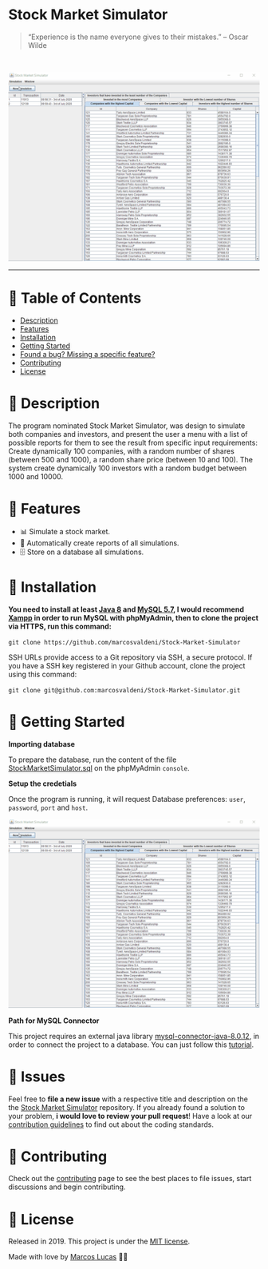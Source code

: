 
# Stock Market Simulator

> “Experience is the name everyone gives to their mistakes.” – Oscar Wilde

<br />
<p align="center"><img src=".github/home.gif?raw=true"/></p>

---

# :pushpin: Table of Contents

* [Description](#memo-description)
* [Features](#rocket-features)
* [Installation](#construction_worker-installation)
* [Getting Started](#runner-getting-started)
* [Found a bug? Missing a specific feature?](#bug-issues)
* [Contributing](#tada-contributing)
* [License](#closed_book-license)

# :memo: Description

The program  nominated Stock Market Simulator, was design to simulate both companies and investors, and  present the user a menu with a list of possible reports for them to see the result from specific input requirements:
Create dynamically 100 companies, with a random number of shares (between 500 and 1000), a random share price (between 10 and 100). 
The system create dynamically 100 investors with a random budget between 1000 and 10000.

# :rocket: Features

* 📊 Simulate a stock market.
* 📑 Automatically create reports of all simulations.
* 🗄  Store on a database all simulations.

# :construction_worker: Installation

**You need to install at least [Java 8](https://www.oracle.com/java/technologies/javase/javase-jdk8-downloads.html) and [MySQL 5.7](https://www.mysql.com/downloads/), I would recommend [Xampp](https://www.apachefriends.org/download.html) in order to run MySQL with phpMyAdmin, then to clone the project via HTTPS, run this command:**

```git clone https://github.com/marcosvaldeni/Stock-Market-Simulator```

SSH URLs provide access to a Git repository via SSH, a secure protocol. If you have a SSH key registered in your Github account, clone the project using this command:

```git clone git@github.com:marcosvaldeni/Stock-Market-Simulator.git```

# :runner: Getting Started

**Importing database**

To prepare the database, run the content of the file [StockMarketSimulator.sql](https://github.com/marcosvaldeni/Stock-Market-Simulator/blob/master/StockMarketSimulator.sql) on the phpMyAdmin `console`.

**Setup the credetials**

Once the program is running, it will request Database preferences: `user`, `password`, `port` and `host`.

<p align="center"><img src=".github/home.gif?raw=true"/></p>

**Path for MySQL Connector**

This project requires an external java library [mysql-connector-java-8.0.12](https://dev.mysql.com/doc/relnotes/connector-j/8.0/en/news-8-0-12.html), in order to connect the project to a database.
You can just follow this [tutorial](https://github.com/marcosvaldeni/Stock-Market-Simulator/blob/master/MysqlConnectorTutorial.md).

# :bug: Issues

Feel free to **file a new issue** with a respective title and description on the the [Stock Market Simulator](https://github.com/marcosvaldeni/Stock-Market-Simulator/issues) repository. If you already found a solution to your problem, **i would love to review your pull request**! Have a look at our [contribution guidelines](https://github.com/marcosvaldeni/Stock-Market-Simulator/blob/master/CONTRIBUTING.md) to find out about the coding standards.

# :tada: Contributing

Check out the [contributing](https://github.com/marcosvaldeni/Stock-Market-Simulator/blob/master/CONTRIBUTING.md) page to see the best places to file issues, start discussions and begin contributing.

# :closed_book: License

Released in 2019.
This project is under the [MIT license](https://github.com/marcosvaldeni/Stock-Market-Simulator/blob/master/LICENSE).

Made with love by [Marcos Lucas](https://github.com/marcosvaldeni) 💚🚀